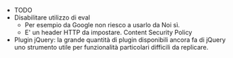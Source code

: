 * TODO
* Disabilitare utilizzo di eval
  * Per esempio da Google non riesco a usarlo da Noi sì.
  * E' un header HTTP da impostare. Content Security Policy
* Plugin jQuery: la grande quantità di plugin disponibili ancora fa di jQuery uno strumento utile per funzionalità particolari difficili da replicare.
